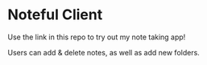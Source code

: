 # Noteful Client
 
 Use the link in this repo to try out my note taking app! 
 
 Users can add & delete notes, as well as add new folders.
